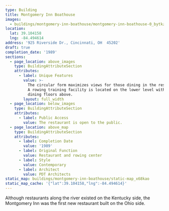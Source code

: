 ```yaml
---
type: Building
title: Montgomery Inn Boathouse
images:
  - buildings/montgomery-inn-boathouse/montgomery-inn-boathouse-0_bytkzz
location:
  lat: 39.104158
  lng: -84.494614
address: '925 Riverside Dr., Cincinnati, OH  45202'
draft: true
completion_date: '1989'
sections:
  - page_location: above_images
    type: BuildingAttributeSection
    attributes:
      - label: Unique Features
        value: >-
          The circular form maximizes views for those dining in the restaurant.
          A rowing training facility is located on the lower level with two
          dining floors above.
        layout: full_width
  - page_location: below_images
    type: BuildingAttributeSection
    attributes:
      - label: Public Access
        value: The restaurant is open to the public.
  - page_location: above_map
    type: BuildingAttributeSection
    attributes:
      - label: Completion Date
        value: '1989'
      - label: Original Function
        value: Restaurant and rowing center
      - label: Style
        value: Contemporary
      - label: Architect
        value: PDT Architects
static_map: buildings/montgomery-inn-boathouse/static-map_x68kao
static_map_cache: '{"lat":39.104158,"lng":-84.494614}'
---
```


Although restaurants along the river existed on the Kentucky side, the Montgomery Inn was the first new restaurant built on the Ohio side.

